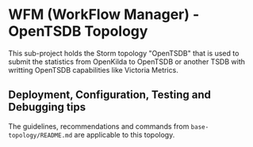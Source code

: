 # WFM (WorkFlow Manager) - OpenTSDB Topology

This sub-project holds the Storm topology "OpenTSDB" that is used to submit
the statistics from OpenKilda to OpenTSDB or another TSDB with writting OpenTSDB
capabilities like Victoria Metrics.

## Deployment, Configuration, Testing and Debugging tips

The guidelines, recommendations and commands from `base-topology/README.md`
are applicable to this topology.